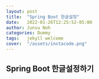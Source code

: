 ```yaml
---
layout: post
title:  "Spring Boot 한글설정"
date:   2022-01-26T12:25:52-05:00
author: Junsu Noh
categories: Dummy
tags:	jekyll welcome
cover:  "/assets/instacode.png"
---
```


## Spring Boot 한글설정하기


